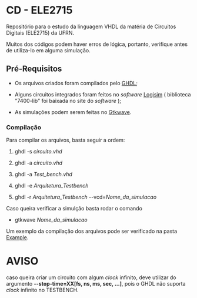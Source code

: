 # CD - ELE2715

Repositório para o estudo da linguagem VHDL da matéria de Circuitos Digitais (ELE2715) da UFRN. 

Muitos dos códigos podem haver erros de lógica, portanto, verifique antes de utiliza-lo em alguma simulação.

## Pré-Requisitos

* Os arquivos criados foram compilados pelo [GHDL](http://ghdl.free.fr/); 
  
* Alguns circuitos integrados foram feitos no _software_ [Logisim](http://www.cburch.com/logisim/pt/index.html) ( biblioteca "7400-lib" foi baixada no site do _software_ );

* As simulações podem serem feitas no [Gtkwave](http://gtkwave.sourceforge.net/).

### Compilação

Para compilar os arquivos, basta seguir a ordem:

1. ghdl -s *circuito.vhd*
   
2. ghdl -a *circuito.vhd*
   
3. ghdl -a *Test_bench.vhd*
   
4. ghdl -e *Arquitetura_Testbench*
   
5. ghdl -r *Arquitetura_Testbench* --vcd=*Nome_da_simulacao*

Caso queira verificar a simulção basta rodar o comando

* gtkwave *Nome_da_simulacao*

Um exemplo da compilação dos arquivos pode ser verificado na pasta [Example](VHDL/Example/).

# AVISO

caso queira criar um circuito com algum *clock* infinito, deve utilizar do argumento **--stop-time=XX[fs, ns, ms, sec, ...]**, pois o GHDL não suporta *clock* infinito no TESTBENCH.


   
